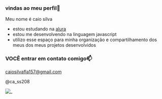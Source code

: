### vindas ao meu perfil🥇

Meu nome é caio silva

- estou estudando na [alura](https://www.alura.com.br)
- estou me desenvolvendo na linguagem javascript
- utilizo esse espaço para minha organização e compartilhamento dos meus dos meus projetos desenvolvidos

### VOCÊ entrar em contato comigo📫

caiosilvafla157@gmail.com

@ca_ss208

![_](https://media1.tenor.com/m/Bvv6nf5cFqIAAAAC/yo-no-vi-nada.gif)
